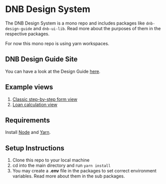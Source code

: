 # DNB Design System

The DNB Design System is a mono repo and includes packages like `dnb-design-guide` and `dnb-ui-lib`. Read more about the purposes of them in the respective packages.

For now this mono repo is using yarn workspaces.

## DNB Design Guide Site

You can have a look at the Design Guide [here](https://dnbexperience.github.io/eufemia/).

## Example views

1.  [Classic step-by-step form view](https://dnbexperience.github.io/eufemia/uilib/demos/example-app-1)
1.  [Loan calculation view](https://dnbexperience.github.io/eufemia/uilib/demos/example-app-2)

## Requirements

Install [Node](https://nodejs.org) and [Yarn](https://yarnpkg.com).

## Setup Instructions

1.  Clone this repo to your local machine
1.  cd into the main directory and run `yarn install`
1.  You may create a **.env** file in the packages to set correct environment variables. Read more about them in the sub packages.

